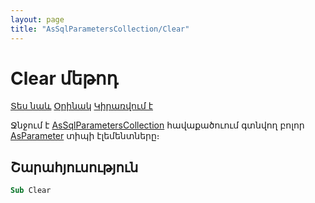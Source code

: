 ```yaml
---
layout: page
title: "AsSqlParametersCollection/Clear"
---
```



# Clear մեթոդ

[Տես նաև](../AsSqlParametersCollection.md) [Օրինակ]() [Կիրառվում է](../AsSqlParametersCollection.md) 

Ջնջում է [AsSqlParametersCollection](../AsSqlParametersCollection.md) հավաքածուում գտնվող բոլոր  [AsParameter](../AsParameter.md) տիպի էլեմենտները։

## Շարահյուսություն

``` vb
Sub Clear
```

